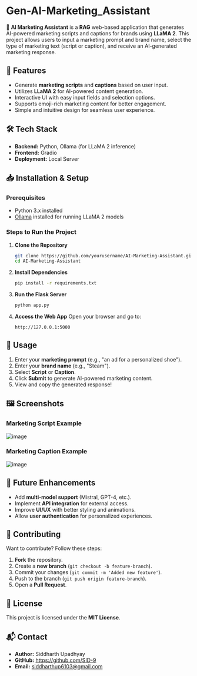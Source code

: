 # Gen-AI-Marketing_Assistant

🚀 **AI Marketing Assistant** is a **RAG**  web-based application that generates AI-powered marketing scripts and captions for brands using **LLaMA 2**. This project allows users to input a marketing prompt and brand name, select the type of marketing text (script or caption), and receive an AI-generated marketing response.

## 🌟 Features
- Generate **marketing scripts** and **captions** based on user input.
- Utilizes **LLaMA 2** for AI-powered content generation.
- Interactive UI with easy input fields and selection options.
- Supports emoji-rich marketing content for better engagement.
- Simple and intuitive design for seamless user experience.

## 🛠️ Tech Stack
- **Backend:** Python, Ollama (for LLaMA 2 inference)
- **Frontend:** Gradio
- **Deployment:** Local Server

## 📥 Installation & Setup
### Prerequisites
- Python 3.x installed
- [Ollama](https://ollama.ai/) installed for running LLaMA 2 models

### Steps to Run the Project
1. **Clone the Repository**
   ```bash
   git clone https://github.com/yourusername/AI-Marketing-Assistant.git
   cd AI-Marketing-Assistant
   ```

2. **Install Dependencies**
   ```bash
   pip install -r requirements.txt
   ```

3. **Run the Flask Server**
   ```bash
   python app.py
   ```

4. **Access the Web App**
   Open your browser and go to:  
   ```
   http://127.0.0.1:5000
   ```

## 🚀 Usage
1. Enter your **marketing prompt** (e.g., "an ad for a personalized shoe").
2. Enter your **brand name** (e.g., "Steam").
3. Select **Script** or **Caption**.
4. Click **Submit** to generate AI-powered marketing content.
5. View and copy the generated response!

## 🖼️ Screenshots
### Marketing Script Example
![image](https://github.com/user-attachments/assets/dd0f898f-f9ca-49fa-86f9-c30f29732a09)


### Marketing Caption Example
![image](https://github.com/user-attachments/assets/4602b9bf-e6a9-42b1-a6ef-eb5051360337)


## 🎯 Future Enhancements
- Add **multi-model support** (Mistral, GPT-4, etc.).
- Implement **API integration** for external access.
- Improve **UI/UX** with better styling and animations.
- Allow **user authentication** for personalized experiences.

## 🤝 Contributing
Want to contribute? Follow these steps:
1. **Fork** the repository.
2. Create a **new branch** (`git checkout -b feature-branch`).
3. Commit your changes (`git commit -m 'Added new feature'`).
4. Push to the branch (`git push origin feature-branch`).
5. Open a **Pull Request**.

## 📜 License
This project is licensed under the **MIT License**.

## 📬 Contact
- **Author:** Siddharth Upadhyay
- **GitHub:** https://github.com/SID-9
- **Email:** siddharthup6103@gmail.com

